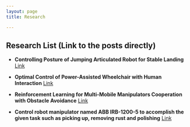 ```yaml
---
layout: page
title: Research

---
```


## Research List (Link to the posts directly)

- **Controlling Posture of Jumping Articulated Robot for Stable Landing** [Link](https://hotae319.github.io/Controlling-posture-jumping-robot/)

- **Optimal Control of Power-Assisted Wheelchair with Human Interaction** [Link](https://hotae319.github.io/Optimal-control-of-power-assisted-wheelchair-with-human-interaction/)

- **Reinforcement Learning for Multi-Mobile Manipulators Cooperation with Obstacle Avoidance** [Link](https://hotae319.github.io/Reinforcement-Learning-for-Multi-robot-cooperation/)

- **Control robot manipulator named ABB IRB-1200-5 to accomplish the given task such as picking up, removing rust and polishing** [Link](https://hotae319.github.io/Robot-Manipulator-Control-Simulation/)
